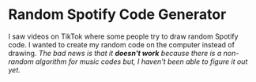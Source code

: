 # Random Spotify Code Generator

I saw videos on TikTok where some people try to draw random Spotify code. I wanted to create my random code on the computer instead of drawing.
_The bad news is that it **doesn't work** because there is a non-random algorithm for music codes but, I haven't been able to figure it out yet._

